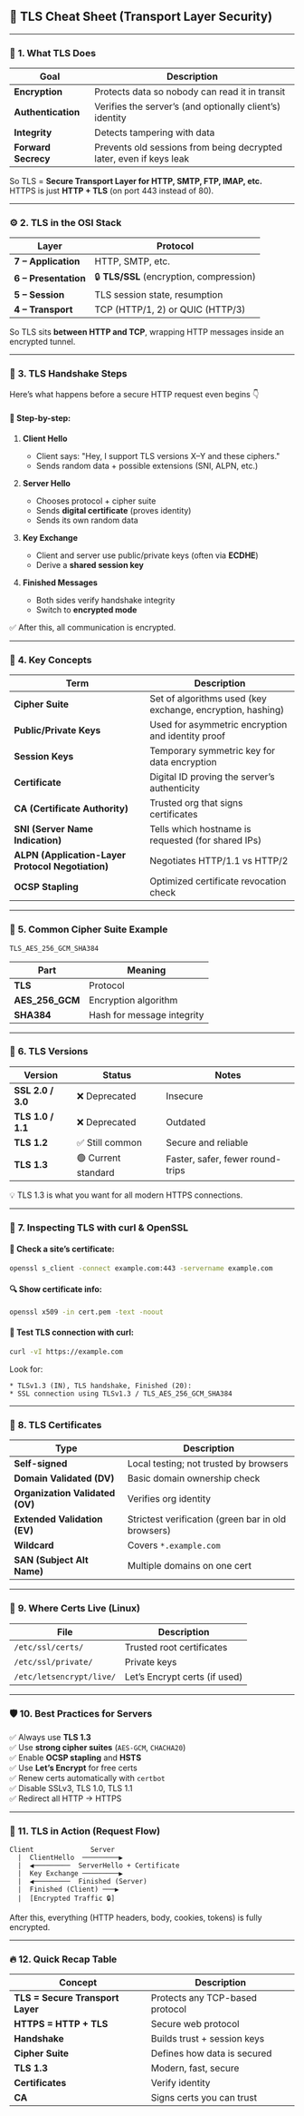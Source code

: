 ## 🔐 **TLS Cheat Sheet (Transport Layer Security)**

---

### 🧱 **1. What TLS Does**

|Goal|Description|
|---|---|
|**Encryption**|Protects data so nobody can read it in transit|
|**Authentication**|Verifies the server’s (and optionally client’s) identity|
|**Integrity**|Detects tampering with data|
|**Forward Secrecy**|Prevents old sessions from being decrypted later, even if keys leak|

So TLS = **Secure Transport Layer for HTTP, SMTP, FTP, IMAP, etc.**  
HTTPS is just **HTTP + TLS** (on port 443 instead of 80).

---

### ⚙️ **2. TLS in the OSI Stack**

|Layer|Protocol|
|---|---|
|**7 – Application**|HTTP, SMTP, etc.|
|**6 – Presentation**|🔒 **TLS/SSL** (encryption, compression)|
|**5 – Session**|TLS session state, resumption|
|**4 – Transport**|TCP (HTTP/1, 2) or QUIC (HTTP/3)|

So TLS sits **between HTTP and TCP**, wrapping HTTP messages inside an encrypted tunnel.

---

### 🧩 **3. TLS Handshake Steps**

Here’s what happens before a secure HTTP request even begins 👇

#### 🔹 Step-by-step:

1. **Client Hello**
    
    - Client says: "Hey, I support TLS versions X–Y and these ciphers."
    - Sends random data + possible extensions (SNI, ALPN, etc.)

2. **Server Hello**
    
    - Chooses protocol + cipher suite
    - Sends **digital certificate** (proves identity)
    - Sends its own random data

3. **Key Exchange**
    
    - Client and server use public/private keys (often via **ECDHE**) 
    - Derive a **shared session key**

4. **Finished Messages**
    
    - Both sides verify handshake integrity
    - Switch to **encrypted mode**

✅ After this, all communication is encrypted.

---

### 🧠 **4. Key Concepts**

|Term|Description|
|---|---|
|**Cipher Suite**|Set of algorithms used (key exchange, encryption, hashing)|
|**Public/Private Keys**|Used for asymmetric encryption and identity proof|
|**Session Keys**|Temporary symmetric key for data encryption|
|**Certificate**|Digital ID proving the server’s authenticity|
|**CA (Certificate Authority)**|Trusted org that signs certificates|
|**SNI (Server Name Indication)**|Tells which hostname is requested (for shared IPs)|
|**ALPN (Application-Layer Protocol Negotiation)**|Negotiates HTTP/1.1 vs HTTP/2|
|**OCSP Stapling**|Optimized certificate revocation check|

---

### 🔑 **5. Common Cipher Suite Example**

`TLS_AES_256_GCM_SHA384`

|Part|Meaning|
|---|---|
|**TLS**|Protocol|
|**AES_256_GCM**|Encryption algorithm|
|**SHA384**|Hash for message integrity|

---

### 📜 **6. TLS Versions**

|Version|Status|Notes|
|---|---|---|
|**SSL 2.0 / 3.0**|❌ Deprecated|Insecure|
|**TLS 1.0 / 1.1**|❌ Deprecated|Outdated|
|**TLS 1.2**|✅ Still common|Secure and reliable|
|**TLS 1.3**|🟢 Current standard|Faster, safer, fewer round-trips|

💡 TLS 1.3 is what you want for all modern HTTPS connections.

---

### 🧰 **7. Inspecting TLS with curl & OpenSSL**

#### 🧪 Check a site’s certificate:
```bash
openssl s_client -connect example.com:443 -servername example.com
```
#### 🔍 Show certificate info:

```bash
openssl x509 -in cert.pem -text -noout
```

#### 🧾 Test TLS connection with curl:

```bash
curl -vI https://example.com
```

Look for:

```marksown
* TLSv1.3 (IN), TLS handshake, Finished (20):
* SSL connection using TLSv1.3 / TLS_AES_256_GCM_SHA384
```

---

### 🧠 **8. TLS Certificates**

|Type|Description|
|---|---|
|**Self-signed**|Local testing; not trusted by browsers|
|**Domain Validated (DV)**|Basic domain ownership check|
|**Organization Validated (OV)**|Verifies org identity|
|**Extended Validation (EV)**|Strictest verification (green bar in old browsers)|
|**Wildcard**|Covers `*.example.com`|
|**SAN (Subject Alt Name)**|Multiple domains on one cert|

---

### 💾 **9. Where Certs Live (Linux)**

|File|Description|
|---|---|
|`/etc/ssl/certs/`|Trusted root certificates|
|`/etc/ssl/private/`|Private keys|
|`/etc/letsencrypt/live/`|Let’s Encrypt certs (if used)|

---

### 🛡️ **10. Best Practices for Servers**

✅ Always use **TLS 1.3**  
✅ Use **strong cipher suites** (`AES-GCM`, `CHACHA20`)  
✅ Enable **OCSP stapling** and **HSTS**  
✅ Use **Let’s Encrypt** for free certs  
✅ Renew certs automatically with `certbot`  
✅ Disable SSLv3, TLS 1.0, TLS 1.1  
✅ Redirect all HTTP → HTTPS

---

### 🧩 **11. TLS in Action (Request Flow)**

```pgsql
Client              Server
  |  ClientHello  ─────────▶
  |  ◀─────────  ServerHello + Certificate
  |  Key Exchange ─────────▶
  |  ◀─────────  Finished (Server)
  |  Finished (Client) ───▶
  |  [Encrypted Traffic 🔒]
```
After this, everything (HTTP headers, body, cookies, tokens) is fully encrypted.

---

### 🔥 **12. Quick Recap Table**

|Concept|Description|
|---|---|
|**TLS = Secure Transport Layer**|Protects any TCP-based protocol|
|**HTTPS = HTTP + TLS**|Secure web protocol|
|**Handshake**|Builds trust + session keys|
|**Cipher Suite**|Defines how data is secured|
|**TLS 1.3**|Modern, fast, secure|
|**Certificates**|Verify identity|
|**CA**|Signs certs you can trust|